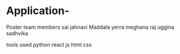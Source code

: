 # Application-
Poster
team members 
sai jahnavi Maddala 
yerra meghana raj
uggina sadhvika 

tools used 
python 
react js
html 
css
